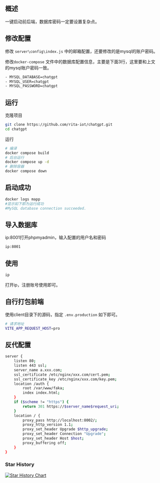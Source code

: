 ## 概述

一键启动前后端，数据库密码一定要设置复杂点。

## 修改配置

修改 `server\config\index.js` 中的邮箱配置，还要修改的是mysql的账户密码。

修改`docker-compose` 文件中的数据库配置信息，主要是下面3行，这里要和上文的mysql账户密码一致。

```bash
- MYSQL_DATABASE=chatgpt
- MYSQL_USER=chatgpt
- MYSQL_PASSWORD=chatgpt
```

## 运行

克隆项目

```bash
git clone https://github.com/rita-iot/chatgpt.git
cd chatgpt
```

运行

```bash
# 编译
docker compose build
# 后台运行
docker compose up -d
# 删除容器
docker compose down
```

## 启动成功

```bash
docker logs mapp
#显示如下即为运行成功
#MySQL database connection succeeded.
```

## 导入数据库

ip:8001打开phpmyadmin，输入配置的用户名和密码

```bash
ip:8001
```

## 使用

```bash
ip
```

打开ip，注册账号使用即可。

## 自行打包前端

使用client目录下的源码，指定 `.env.production` 如下即可。

```bash
# 请求地址
VITE_APP_REQUEST_HOST=pro
```

## 反代配置

```bash
server {
    listen 80;
    listen 443 ssl;
    server_name a.xxx.com;
    ssl_certificate /etc/nginx/xxx.com/cert.pem;
    ssl_certificate_key /etc/nginx/xxx.com/key.pem;
    location /auth {
        root /var/www/faka;
        index index.html;
    }
    if ($scheme != "https") {
        return 301 https://$server_name$request_uri;
    }
    location / {
        proxy_pass http://localhost:8002/;
    	proxy_http_version 1.1;
        proxy_set_header Upgrade $http_upgrade;
        proxy_set_header Connection "Upgrade";
        proxy_set_header Host $host;
        proxy_buffering off;
    }
}
```

### Star History

[![Star History Chart](https://api.star-history.com/svg?repos=rita-iot/chatgpt&type=Date)](https://star-history.com/#rita-iot/chatgpt&Date)